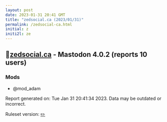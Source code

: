 ```yaml
---
layout: post
date: 2023-01-31 20:41 GMT
title: "zedsocial.ca (2023/01/31)"
permalink: /zedsocial-ca.html
initial: z
initi2l: ze
---
```


## 🐘[zedsocial.ca](https://zedsocial.ca) - Mastodon 4.0.2 (reports 10 users)

### Mods
 * @mod_adam

Report generated on: Tue Jan 31 20:41:34 2023. Data may be outdated or incorrect.

Ruleset version: [✏️](/version-pencil)

